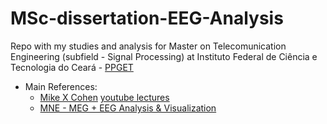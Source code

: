 # MSc-dissertation-EEG-Analysis
Repo with my studies and analysis for Master on Telecomunication Engineering (subfield - Signal Processing) at Instituto Federal de Ciência e Tecnologia do Ceará - [PPGET](https://ifce.edu.br/fortaleza/ppget-1/pagina-inicial)

* Main References:
  * [Mike X Cohen](https://github.com/mikexcohen) [youtube lectures](https://www.youtube.com/channel/UCUR_LsXk7IYyueSnXcNextQ/playlists?view=50&sort=dd&shelf_id=1)
  * [MNE - MEG + EEG Analysis & Visualization](https://github.com/mne-tools/mne-python)
